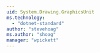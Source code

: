 ```yaml
---
uid: System.Drawing.GraphicsUnit
ms.technology: 
  - "dotnet-standard"
author: "stevehoag"
ms.author: "shoag"
manager: "wpickett"
---
```

